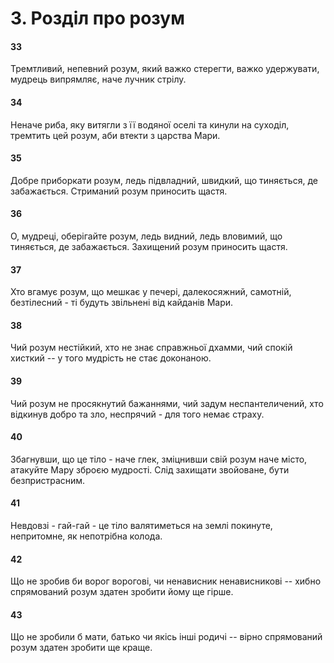 # 3. Розділ про розум

#### 33

Тремтливий, непевний розум, який важко стерегти, важко удержувати, мудрець випрямляє, наче лучник стрілу.

#### 34

Неначе риба, яку витягли з її водяної оселі та кинули на суходіл, тремтить цей розум, аби втекти з царства Мари.

#### 35

Добре приборкати розум, ледь підвладний, швидкий, що тиняється, де забажається. Стриманий розум приносить щастя.

#### 36

О, мудреці, оберігайте розум, ледь видний, ледь вловимий, що тиняється, де забажається. Захищений розум приносить щастя.

#### 37

Хто вгамує розум, що мешкає у печері, далекосяжний, самотній, безтілесний - ті будуть звільнені від кайданів Мари.

#### 38

Чий розум нестійкий, хто не знає справжньої дхамми, чий спокій хисткий -- у того мудрість не стає доконаною.

#### 39

Чий розум не просякнутий бажаннями, чий задум неспантеличений, хто відкинув добро та зло, неспрячий - для того немає страху.

#### 40

Збагнувши, що це тіло - наче глек, зміцнивши свій розум наче місто, атакуйте Мару зброєю мудрості. Слід захищати звойоване, бути безпристрасним.

#### 41

Невдовзі - гай-гай - це тіло валятиметься на землі покинуте, непритомне, як непотрібна колода.

#### 42

Що не зробив би ворог ворогові, чи ненависник ненависникові -- хибно спрямований розум здатен зробити йому ще гірше.

#### 43

Що не зробили б мати, батько чи якісь інші родичі -- вірно спрямований розум здатен зробити ще краще.
